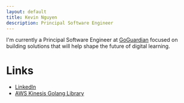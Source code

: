 ```yaml
---
layout: default
title: Kevin Nguyen
description: Principal Software Engineer
---
```


I'm currently a Principal Software Engineer at [GoGuardian](https://www.goguardian.com/) focused on building solutions that will help shape the future of digital learning.

# Links
* [LinkedIn](https://www.linkedin.com/in/kevin-nguyen-792ba63a/)
* [AWS Kinesis Golang Library](https://aws.amazon.com/blogs/publicsector/goguardian-releases-go-code-library-via-open-source-for-amazon-kinesis-data-streams/)
